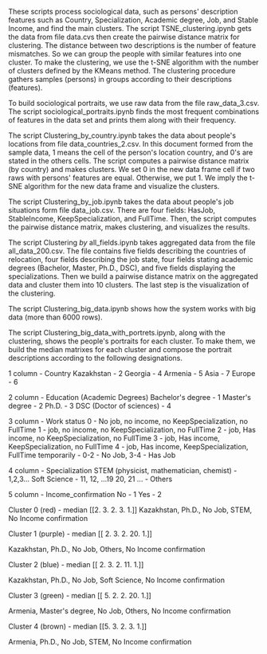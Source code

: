 These scripts process sociological data, such as persons' description features such as Country, Specialization, Academic degree, Job, and Stable Income, and find the main clusters. The script TSNE_clustering.ipynb gets the data from file data.cvs then create the pairwise distance matrix for clustering. The distance between two descriptions is the number of feature mismatches. So we can group the people with similar features into one cluster. To make the clustering, we use the t-SNE algorithm with the number of clusters defined by the KMeans method. The clustering procedure gathers samples (persons) in groups according to their descriptions (features).

To build sociological portraits, we use raw data from the file raw_data_3.csv. The script sociological_portraits.ipynb finds the most frequent combinations of features in the data set and prints them along with their frequency.

The script Clustering_by_country.ipynb takes the data about people's locations from file data_countries_2.csv. In this document formed from the sample data, 1 means the cell of the person's location country, and 0's are stated in the others cells. The script computes a pairwise distance matrix (by country) and makes clusters. We set 0 in the new data frame cell if two raws with persons' features are equal. Otherwise, we put 1. We imply the t-SNE algorithm for the new data frame and visualize the clusters.

The script Clustering_by_job.ipynb takes the data about people's job situations form file data_job.csv. There are four fields: HasJob, StableIncome, KeepSpecialization, and FullTime. Then, the script computes the pairwise distance matrix, makes clustering, and visualizes the results.

The script Clustering _by_ all_fields.ipynb takes aggregated data from the file all_data_200.csv. The file contains five fields describing the countries of relocation, four fields describing the job state, four fields stating academic degrees (Bachelor, Master, Ph.D., DSC), and five fields displaying the specializations. Then we build a pairwise distance matrix on the aggregated data and cluster them into 10 clusters. The last step is the visualization of the clustering.

The script Clustering_big_data.ipynb shows how the system works with big data (more than 6000 rows).

The script Clustering_big_data_with_portrets.ipynb, along with the clustering, shows the people's portraits for each cluster. To make them, we build the median matrixes for each cluster and compose the portrait descriptions according to the following designations. 

1 column - Country
Kazakhstan - 2
Georgia - 4
Armenia - 5
Asia - 7
Europe - 6

2 column - Education (Academic Degrees)
Bachelor's degree - 1
Master's degree - 2
Ph.D. - 3
DSC (Doctor of sciences) - 4

3 column - Work status
0 - No job, no income, no KeepSpecialization, no FullTime
1 - job, no income, no KeepSpecialization, no FullTime
2 - job, Has income, no KeepSpecialization, no FullTime
3 - job, Has income, KeepSpecialization, no FullTime
4 - job, Has income, KeepSpecialization, FullTime
temporarily - 0-2 - No Job, 3-4 - Has Job

4 column - Specialization
STEM (physicist, mathematician, chemist) - 1,2,3...
Soft Science - 11, 12, ...19
20, 21 ... - Others

5 column - Income_confirmation
No - 1
Yes - 2

Cluster 0 (red) - median [[2. 3. 2. 3. 1.]]
Kazakhstan, Ph.D., No Job, STEM, No Income confirmation

Cluster 1 (purple) - median [[ 2.  3.  2. 20.  1.]]

Kazakhstan, Ph.D., No Job, Others, No Income confirmation

Cluster 2 (blue) - median [[ 2.  3.  2. 11.  1.]]

Kazakhstan, Ph.D., No Job, Soft Science, No Income confirmation

Cluster 3 (green) - median [[ 5.  2.  2. 20.  1.]]

Armenia, Master's degree, No Job, Others, No Income confirmation

Cluster 4 (brown) - median [[5. 3. 2. 3. 1.]]

Armenia, Ph.D., No Job, STEM, No Income confirmation
